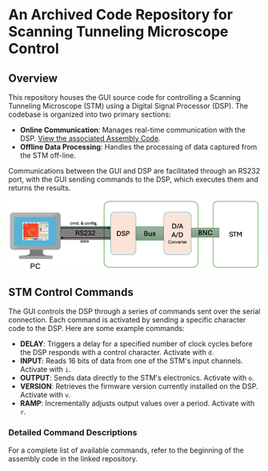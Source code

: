 # An Archived Code Repository for Scanning Tunneling Microscope Control

## Overview

This repository houses the GUI source code for controlling a Scanning Tunneling Microscope (STM) using a Digital Signal Processor (DSP). The codebase is organized into two primary sections:

- **Online Communication**: Manages real-time communication with the DSP. [View the associated Assembly Code](https://www.github.com/chenxu2394/stm_asm).
- **Offline Data Processing**: Handles the processing of data captured from the STM off-line.

Communications between the GUI and DSP are facilitated through an RS232 port, with the GUI sending commands to the DSP, which executes them and returns the results.

![Scheme](./scheme.png)

## STM Control Commands

The GUI controls the DSP through a series of commands sent over the serial connection. Each command is activated by sending a specific character code to the DSP. Here are some example commands:

- **DELAY**: Triggers a delay for a specified number of clock cycles before the DSP responds with a control character. Activate with `d`.
- **INPUT**: Reads 16 bits of data from one of the STM's input channels. Activate with `i`.
- **OUTPUT**: Sends data directly to the STM's electronics. Activate with `o`.
- **VERSION**: Retrieves the firmware version currently installed on the DSP. Activate with `v`.
- **RAMP**: Incrementally adjusts output values over a period. Activate with `r`.

### Detailed Command Descriptions

For a complete list of available commands, refer to the beginning of the assembly code in the linked repository.

